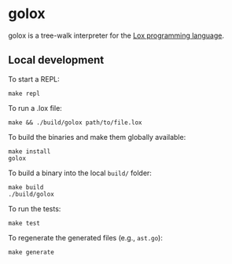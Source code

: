 # golox

golox is a tree-walk interpreter for the [Lox programming language](https://github.com/munificent/craftinginterpreters).

## Local development

To start a REPL:

```
make repl
```

To run a .lox file:

```
make && ./build/golox path/to/file.lox
```

To build the binaries and make them globally available:

```
make install
golox
```

To build a binary into the local `build/` folder:

```
make build
./build/golox
```

To run the tests:

```
make test
```

To regenerate the generated files (e.g., `ast.go`): 

```
make generate
```
